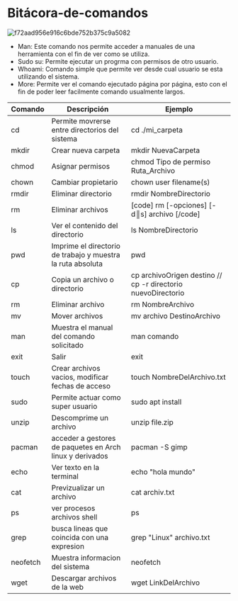 # Bitácora-de-comandos
![f72aad956e916c6bde752b375c9a5082](https://user-images.githubusercontent.com/98858879/155043083-9f2dda9f-19e6-4009-b6d5-5a944e388ec7.png)
- Man: Este comando nos permite acceder a manuales de una herramienta con el fin de ver como se utiliza.
- Sudo su: Permite ejecutar un progrma con permisos de otro usuario.
- Whoami: Comando simple que permite ver desde cual usuario se esta utilizando el sistema.
- More: Permite ver el comando ejecutado página por página, esto con el fin de poder leer facilmente comando usualmente largos.

| Comando | Descripción | Ejemplo |
| --- | --- | --- | 
| cd | Permite movrerse entre directorios del sistema | cd ./mi_carpeta |
| mkdir | Crear nueva carpeta | mkdir NuevaCarpeta |
| chmod | Asignar permisos | chmod Tipo de permiso Ruta_Archivo |
| chown | Cambiar propietario | chown user filename(s) |
| rmdir |  Eliminar directorio | rmdir NombreDirectorio |
| rm |  Eliminar archivos | [code] rm [-opciones] [-d║s] archivo [/code] |
| ls |  Ver el contenido del directorio | ls NombreDirectorio |
| pwd |  Imprime el directorio de trabajo y muestra la ruta absoluta  | pwd |
| cp |  Copia un archivo o directorio | cp archivoOrigen destino // cp  -r directorio nuevoDirectorio |
| rm |  Eliminar archivo | rm NombreArchivo |
| mv |  Mover archivos | mv archivo DestinoArchivo |
| man |  Muestra el manual del comando solicitado  | man comando |
| exit |  Salir | exit  |
| touch |  Crear archivos vacios, modificar fechas de acceso  | touch NombreDelArchivo.txt |
| sudo |  Permite actuar como super usuario | sudo apt install  |
| unzip |  Descomprime un archivo | unzip file.zip  |
| pacman |  acceder a gestores de paquetes en Arch linux y derivados | pacman -S gimp  |
| echo |  Ver texto en la terminal | echo "hola mundo" |
| cat |  Previzualizar un archivo | cat archiv.txt  |
| ps |  ver procesos archivos shell | ps  |
| grep |  busca lineas que coincida con una expresion  | grep "Linux" archivo.txt  |
| neofetch |  Muestra informacion del sistema | neofetch  |
| wget |  Descargar archivos de la web | wget LinkDelArchivo |




